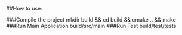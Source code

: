 ##How to use:

###Compile the project 
    mkdir build && cd build && cmake .. && make
###Run Main Application
    build/src/main
###Run Test
    build/test/tests
